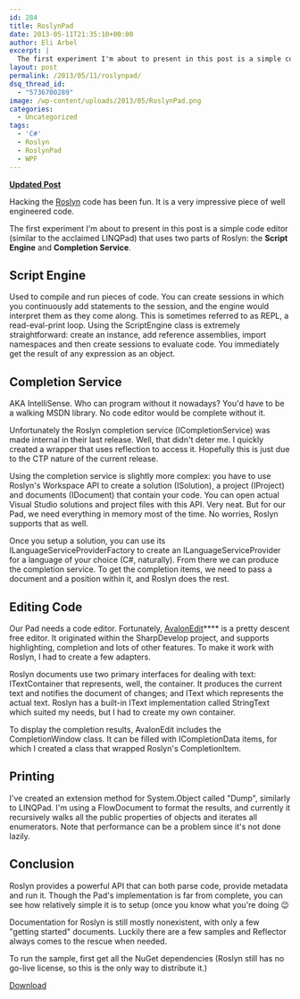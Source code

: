 ```yaml
---
id: 284
title: RoslynPad
date: 2013-05-11T21:35:10+00:00
author: Eli Arbel
excerpt: |  
  The first experiment I'm about to present in this post is a simple code editor (similar to the acclaimed LINQPad) that uses two parts of Roslyn: the Script Engine and Completion Service.
layout: post
permalink: /2013/05/11/roslynpad/
dsq_thread_id:
  - "5736700289"
image: /wp-content/uploads/2013/05/RoslynPad.png
categories:
  - Uncategorized
tags:
  - 'C#'
  - Roslyn
  - RoslynPad
  - WPF
---
```

**[Updated Post](https://arbel.net/2016/02/22/roslynpad-01/)**

<!--more-->

Hacking the [Roslyn](http://msdn.microsoft.com/en-us/vstudio/roslyn.aspx) code has been fun. It is a very impressive piece of well engineered code.

The first experiment I'm about to present in this post is a simple code editor (similar to the acclaimed LINQPad) that uses two parts of Roslyn: the **Script Engine** and **Completion Service**.

 

## Script Engine

Used to compile and run pieces of code. You can create sessions in which you continuously add statements to the session, and the engine would interpret them as they come along. This is sometimes referred to as REPL, a read-eval-print loop. Using the ScriptEngine class is extremely straightforward: create an instance, add reference assemblies, import namespaces and then create sessions to evaluate code. You immediately get the result of any expression as an object.

 

## Completion Service

AKA IntelliSense. Who can program without it nowadays? You'd have to be a walking MSDN library. No code editor would be complete without it.

Unfortunately the Roslyn completion service (ICompletionService) was made internal in their last release. Well, that didn't deter me. I quickly created a wrapper that uses reflection to access it. Hopefully this is just due to the CTP nature of the current release.

Using the completion service is slightly more complex: you have to use Roslyn's Workspace API to create a solution (ISolution), a project (IProject) and documents (IDocument) that contain your code. You can open actual Visual Studio solutions and project files with this API. Very neat. But for our Pad, we need everything in memory most of the time. No worries, Roslyn supports that as well.

Once you setup a solution, you can use its ILanguageServiceProviderFactory to create an ILanguageServiceProvider for a language of your choice (C#, naturally). From there we can produce the completion service. To get the completion items, we need to pass a document and a position within it, and Roslyn does the rest.

 

## Editing Code

Our Pad needs a code editor. Fortunately, [AvalonEdit](https://github.com/icsharpcode/SharpDevelop/wiki/AvalonEdit)**** is a pretty descent free editor. It originated within the SharpDevelop project, and supports highlighting, completion and lots of other features. To make it work with Roslyn, I had to create a few adapters.

Roslyn documents use two primary interfaces for dealing with text: ITextContainer that represents, well, the container. It produces the current text and notifies the document of changes; and IText which represents the actual text. Roslyn has a built-in IText implementation called StringText which suited my needs, but I had to create my own container.

To display the completion results, AvalonEdit includes the CompletionWindow class. It can be filled with ICompletionData items, for which I created a class that wrapped Roslyn's CompletionItem.

 

## Printing

I've created an extension method for System.Object called "Dump", similarly to LINQPad. I'm using a FlowDocument to format the results, and currently it recursively walks all the public properties of objects and iterates all enumerators. Note that performance can be a problem since it's not done lazily.

 

## Conclusion

Roslyn provides a powerful API that can both parse code, provide metadata and run it. Though the Pad's implementation is far from complete, you can see how relatively simple it is to setup (once you know what you're doing 😉

Documentation for Roslyn is still mostly nonexistent, with only a few "getting started" documents. Luckily there are a few samples and Reflector always comes to the rescue when needed.

To run the sample, first get all the NuGet dependencies (Roslyn still has no go-live license, so this is the only way to distribute it.)

[Download](https://arbel.net/wp-content/uploads/2013/05/RoslynPad.zip)